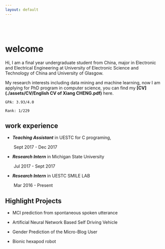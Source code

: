 ```yaml
---
layout: default
---
```


<br/><br/>

# welcome

Hi, I am a final year undergraduate student from China, major in Electronic and Electrical Engineering at University of Electronic Science and Technology of China and University of Glasgow. 

My research interests including data mining and machine learning, now I am applying for PhD program in computer science, you can find my **[CV](./assets/CV/English CV of Xiang CHENG.pdf)** here. 



`GPA: 3.93/4.0` 

`Rank: 1/229`



## work experience 



- ***Teaching Assistant***  in UESTC for C programing, 

  ​	Sept 2017 - Dec 2017

- ***Research Intern***  in Michigan State University

  ​	Jul 2017 - Sept 2017

- ***Research Intern*** in UESTC SMILE LAB

  ​	Mar 2016 - Present



## Highlight Projects

- MCI prediction from spontaneous spoken utterance

- Artificial Neural Network Based Self Driving Vehicle

- Gender Prediction of the Micro-Blog User

- Bionic hexapod robot
